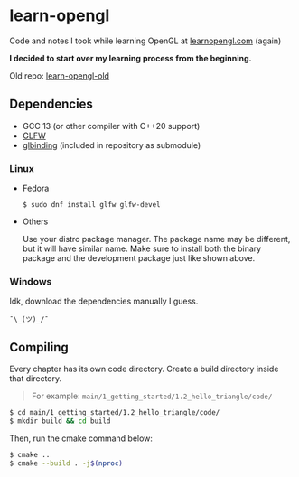 # learn-opengl

Code and notes I took while learning OpenGL at [learnopengl.com](https://learnopengl.com) (again)

**I decided to start over my learning process from the beginning.**

Old repo: [learn-opengl-old](https://github.com/mrizaln/learn-opengl-old)

## Dependencies

- GCC 13 (or other compiler with C++20 support)
- [GLFW](https://github.com/glfw/glfw)
- [glbinding](https://github.com/cginternals/glbinding) (included in repository as submodule)

### Linux

- Fedora

  `$ sudo dnf install glfw glfw-devel`

- Others

  Use your distro package manager. The package name may be different, but it will have similar name. Make sure to install both the binary package and the development package just like shown above.

### Windows

Idk, download the dependencies manually I guess.

`¯\_(ツ)_/¯`

## Compiling

Every chapter has its own code directory. Create a build directory inside that directory.

> For example: `main/1_getting_started/1.2_hello_triangle/code/`

```sh
$ cd main/1_getting_started/1.2_hello_triangle/code/
$ mkdir build && cd build
```

Then, run the cmake command below:

```sh
$ cmake ..
$ cmake --build . -j$(nproc)
```
